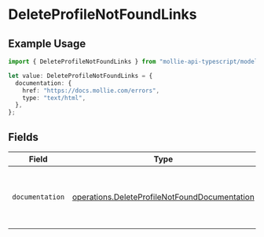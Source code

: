 # DeleteProfileNotFoundLinks

## Example Usage

```typescript
import { DeleteProfileNotFoundLinks } from "mollie-api-typescript/models/operations";

let value: DeleteProfileNotFoundLinks = {
  documentation: {
    href: "https://docs.mollie.com/errors",
    type: "text/html",
  },
};
```

## Fields

| Field                                                                                                          | Type                                                                                                           | Required                                                                                                       | Description                                                                                                    |
| -------------------------------------------------------------------------------------------------------------- | -------------------------------------------------------------------------------------------------------------- | -------------------------------------------------------------------------------------------------------------- | -------------------------------------------------------------------------------------------------------------- |
| `documentation`                                                                                                | [operations.DeleteProfileNotFoundDocumentation](../../models/operations/deleteprofilenotfounddocumentation.md) | :heavy_check_mark:                                                                                             | The URL to the generic Mollie API error handling guide.                                                        |